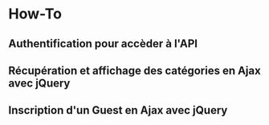 # How-To

## Authentification pour accèder à l'API

## Récupération et affichage des catégories en Ajax avec jQuery

## Inscription d'un Guest en Ajax avec jQuery
